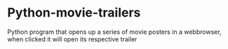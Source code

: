 # Python-movie-trailers
Python program that opens up a series of movie posters in a webbrowser, when clicked it will open its respective trailer
